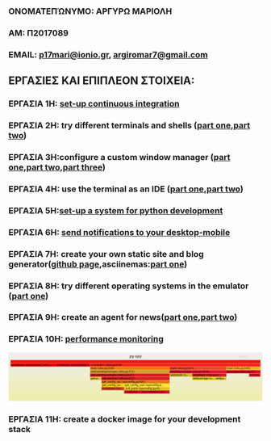 ### ΟΝΟΜΑΤΕΠΏΝΥΜΟ: ΑΡΓΥΡΩ ΜΑΡΙΟΛΗ
### ΑΜ: Π2017089
### ΕΜΑΙL: p17mari@ionio.gr, argiromar7@gmail.com

## ΕΡΓΑΣΙΕΣ ΚΑΙ ΕΠΙΠΛΕΟΝ ΣΤΟΙΧΕΙΑ:

### ΕΡΓΑΣΙΑ 1Η: [set-up continuous integration](https://github.com/p17mari/mycv.github.io/edit/master/README.md)
### ΕΡΓΑΣΙΑ 2Η: try different terminals and shells ([part one](https://asciinema.org/a/328538),[part two](https://asciinema.org/a/328540))
### ΕΡΓΑΣΙΑ 3Η:configure a custom window manager ([part one](https://asciinema.org/a/328072),[part two](https://asciinema.org/a/328075),[part three](https://asciinema.org/a/328078))
### ΕΡΓΑΣΙΑ 4Η:  use the terminal as an IDE ([part one](https://asciinema.org/a/327120),[part two](https://asciinema.org/a/327337))
### ΕΡΓΑΣΙΑ 5Η:[set-up a system for python development](https://asciinema.org/a/325932)
### ΕΡΓΑΣΙΑ 6Η: [send notifications to your desktop-mobile](https://asciinema.org/a/325966)
### ΕΡΓΑΣΙΑ 7Η: create your own static site and blog generator([github page](https://p17mari.github.io/letters-from-mom/),asciinemas:[part one]())
### ΕΡΓΑΣΙΑ 8Η: try different operating systems in the emulator ([part one](https://asciinema.org/a/328543))
### ΕΡΓΑΣΙΑ 9Η: create an agent for news([part one](https://asciinema.org/a/328554),[part two](https://asciinema.org/a/328557))
### ΕΡΓΑΣΙΑ 10Η: [performance monitoring](https://asciinema.org/a/328546)
![image](profile.png)
### ΕΡΓΑΣΙΑ 11Η: create a docker image for your development stack
